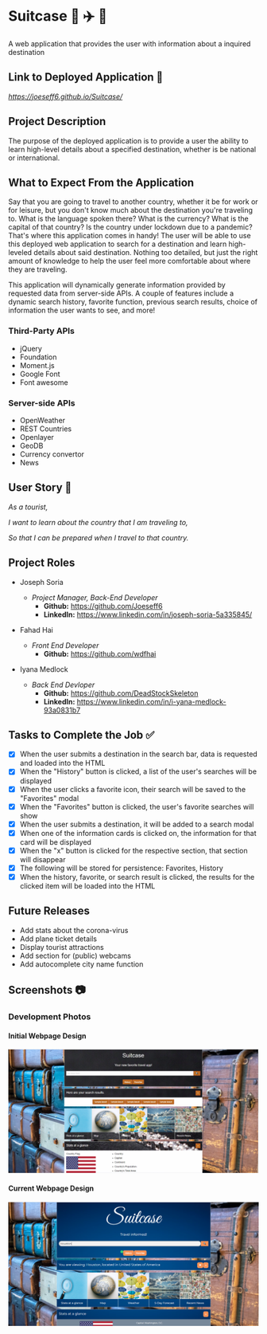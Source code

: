 # Suitcase :city_sunrise: :airplane: :city_sunset:
A web application that provides the user with information about a inquired destination

## Link to Deployed Application :link:

_https://joeseff6.github.io/Suitcase/_

## Project Description

The purpose of the deployed application is to provide a user the ability to learn high-level details about a specified destination, whether is be national or international. 
## What to Expect From the Application

Say that you are going to travel to another country, whether it be for work or for leisure, but you don't know much about the destination you're traveling to. What is the language spoken there? What is the currency? What is the capital of that country? Is the country under lockdown due to a pandemic? That's where this application comes in handy! The user will be able to use this deployed web application to search for a destination and learn high-leveled details about said destination. Nothing too detailed, but just the right amount of knowledge to help the user feel more comfortable about where they are traveling.

This application will dynamically generate information provided by requested data from server-side APIs. A couple of features include a dynamic search history, favorite function, previous search results, choice of information the user wants to see, and more! 

### Third-Party APIs 
* jQuery
* Foundation
* Moment.js
* Google Font
* Font awesome

### Server-side APIs
* OpenWeather
* REST Countries
* Openlayer
* GeoDB
* Currency convertor
* News


## User Story :book:

_As a tourist,_

_I want to learn about the country that I am traveling to,_

_So that I can be prepared when I travel to that country._

## Project Roles

* Joseph Soria
    * _Project Manager, Back-End Developer_
        * __Github:__ https://github.com/Joeseff6
        * __LinkedIn:__ https://www.linkedin.com/in/joseph-soria-5a335845/

* Fahad Hai
    * _Front End Developer_
        * __Github:__ https://github.com/wdfhai

* Iyana Medlock
    * _Back End Devloper_
        * __Github:__ https://github.com/DeadStockSkeleton
        * __LinkedIn:__ https://www.linkedin.com/in/i-yana-medlock-93a0831b7

## Tasks to Complete the Job :white_check_mark:

- [x] When the user submits a destination in the search bar, data is requested and loaded into the HTML
- [x] When the "History" button is clicked, a list of the user's searches will be displayed
- [x] When the user clicks a favorite icon, their search will be saved to the "Favorites" modal
- [x] When the "Favorites" button is clicked, the user's favorite searches will show
- [x] When the user submits a destination, it will be added to a search modal
- [x] When one of the information cards is clicked on, the information for that card will be displayed
- [x] When the "x" button is clicked for the respective section, that section will disappear
- [x] The following will be stored for persistence: Favorites, History
- [x] When the history, favorite, or search result is clicked, the results for the clicked item will be loaded into the HTML

## Future Releases

* Add stats about the corona-virus
* Add plane ticket details
* Display tourist attractions
* Add section for (public) webcams
* Add autocomplete city name function
## Screenshots :camera:

### Development Photos

#### Initial Webpage Design
![The homepage for the web application](./Assets/Images/Homepage.PNG)

#### Current Webpage Design
![The new webpage design](./Assets/Images/newDesign.PNG)